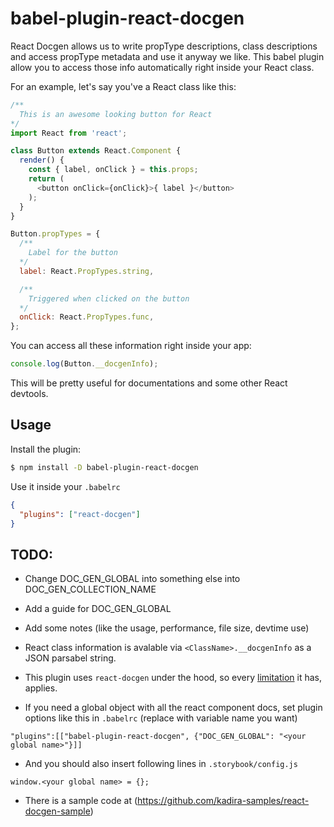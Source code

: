 # babel-plugin-react-docgen

React Docgen allows us to write propType descriptions, class descriptions and access propType metadata and use it anyway we like.
This babel plugin allow you to access those info automatically right inside your React class.

For an example, let's say you've a React class like this:

```js
/**
  This is an awesome looking button for React
*/
import React from 'react';

class Button extends React.Component {
  render() {
    const { label, onClick } = this.props;
    return (
      <button onClick={onClick}>{ label }</button>
    );
  }
}

Button.propTypes = {
  /**
    Label for the button
  */
  label: React.PropTypes.string,

  /**
    Triggered when clicked on the button
  */
  onClick: React.PropTypes.func,
};
```

You can access all these information right inside your app:

```js
console.log(Button.__docgenInfo);
```

This will be pretty useful for documentations and some other React devtools.

## Usage

Install the plugin:

```sh
$ npm install -D babel-plugin-react-docgen
```

Use it inside your `.babelrc`

```json
{
  "plugins": ["react-docgen"]
}
```

## TODO:

* Change DOC_GEN_GLOBAL into something else into DOC_GEN_COLLECTION_NAME
* Add a guide for DOC_GEN_GLOBAL
* Add some notes (like the usage, performance, file size, devtime use)



* React class information is avalable via `<ClassName>.__docgenInfo` as a JSON parsabel string.
* This plugin uses `react-docgen` under the hood, so every [limitation](https://github.com/reactjs/react-docgen#guidelines-for-default-resolvers-and-handlers) it has, applies.
* If you need a global object with all the react component docs, set plugin options like this in `.babelrc` (replace <your global name> with variable name you want)
```
"plugins":[["babel-plugin-react-docgen", {"DOC_GEN_GLOBAL": "<your global name>"}]]
```
* And you should also insert following lines in `.storybook/config.js`
```
window.<your global name> = {};
```
* There is a sample code at (https://github.com/kadira-samples/react-docgen-sample)
